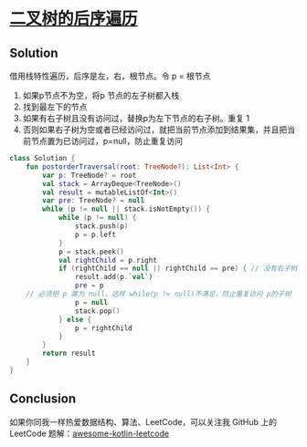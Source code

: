 # [二叉树的后序遍历][title]

## Solution
借用栈特性遍历，后序是左，右，根节点。令 p = 根节点
1. 如果p节点不为空，将p 节点的左子树都入栈
2. 找到最左下的节点
3. 如果有右子树且没有访问过，替换p为左下节点的右子树。重复 1
4. 否则如果右子树为空或者已经访问过，就把当前节点添加到结果集，并且把当前节点置为已访问过，p=null，防止重复访问
```kotlin
class Solution {
    fun postorderTraversal(root: TreeNode?): List<Int> {
        var p: TreeNode? = root
        val stack = ArrayDeque<TreeNode>()
        val result = mutableListOf<Int>()
        var pre: TreeNode? = null
        while (p != null || stack.isNotEmpty()) {
            while (p != null) {
                stack.push(p)
                p = p.left
            }
            p = stack.peek()
            val rightChild = p.right
            if (rightChild == null || rightChild == pre) { // 没有右子树/访问过右子树了，把根节点加到结果集里
                result.add(p.`val`)
                pre = p
    // 必须把 p 置为 null，这样 while(p != null)不满足，防止重复访问 p的子树
                p = null 
                stack.pop()
            } else {
                p = rightChild
            }
        }
        return result
    }
}
```
## Conclusion

如果你同我一样热爱数据结构、算法、LeetCode，可以关注我 GitHub 上的 LeetCode 题解：[awesome-kotlin-leetcode][akl]



[title]: https://leetcode-cn.com/problems/binary-tree-postorder-traversal/
[akl]: https://github.com/NightXlt/awesome-kotlin-leetcode
